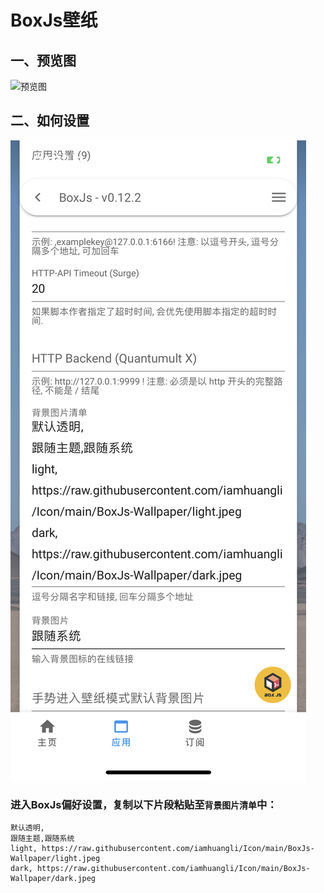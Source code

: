 # BoxJs壁纸
## 一、预览图
![预览图](https://github.com/iamhuangli/Icon/blob/main/BoxJs-Wallpaper/preview.png)
## 二、如何设置
![如何设置](https://github.com/iamhuangli/Icon/blob/main/BoxJs-Wallpaper/howtoset.png)
### 进入BoxJs偏好设置，复制以下片段粘贴至`背景图片清单`中：
```
默认透明,
跟随主题,跟随系统
light, https://raw.githubusercontent.com/iamhuangli/Icon/main/BoxJs-Wallpaper/light.jpeg
dark, https://raw.githubusercontent.com/iamhuangli/Icon/main/BoxJs-Wallpaper/dark.jpeg
```
